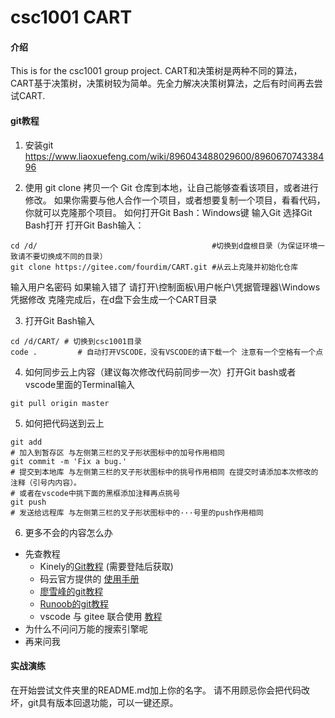 # csc1001 CART

#### 介绍
This is for the csc1001 group project.
CART和决策树是两种不同的算法，CART基于决策树，决策树较为简单。先全力解决决策树算法，之后有时间再去尝试CART.


#### git教程

1.  安装git   https://www.liaoxuefeng.com/wiki/896043488029600/896067074338496

2.  使用 git clone 拷贝一个 Git 仓库到本地，让自己能够查看该项目，或者进行修改。
如果你需要与他人合作一个项目，或者想要复制一个项目，看看代码，你就可以克隆那个项目。
如何打开Git Bash：Windows键 输入Git 选择Git Bash打开
打开Git Bash输入：
```
cd /d/                                       #切换到d盘根目录（为保证环境一致请不要切换成不同的目录）
git clone https://gitee.com/fourdim/CART.git #从云上克隆并初始化仓库
```
输入用户名密码
如果输入错了 请打开\控制面板\用户帐户\凭据管理器\Windows凭据修改
克隆完成后，在d盘下会生成一个CART目录

3.  打开Git Bash输入
```
cd /d/CART/ # 切换到csc1001目录
code .         # 自动打开VSCODE，没有VSCODE的请下载一个 注意有一个空格有一个点
```

4.  如何同步云上内容（建议每次修改代码前同步一次）打开Git bash或者vscode里面的Terminal输入
```
git pull origin master
```

5.  如何把代码送到云上
```
git add
# 加入到暂存区 与左侧第三栏的叉子形状图标中的加号作用相同
git commit -m 'Fix a bug.'
# 提交到本地库 与左侧第三栏的叉子形状图标中的挑号作用相同 在提交时请添加本次修改的注释（引号内内容）。
# 或者在vscode中挑下面的黑框添加注释再点挑号
git push
# 发送给远程库 与左侧第三栏的叉子形状图标中的···号里的push作用相同
```

6.  更多不会的内容怎么办
- 先查教程
  - Kinely的[Git教程](https://bb.cuhk.edu.cn/webapps/blackboard/execute/content/file?cmd=view&content_id=_74890_1&course_id=_2602_1)  (需要登陆后获取)
  - 码云官方提供的 [使用手册](https://gitee.com/help)
  - [廖雪峰的git教程](https://www.liaoxuefeng.com/wiki/896043488029600)
  - [Runoob的git教程](https://www.runoob.com/git/git-tutorial.html)
  - vscode 与 gitee 联合使用 [教程](https://blog.csdn.net/watfe/article/details/79761741)
- 为什么不问问万能的搜索引擎呢
- 再来问我

#### 实战演练

在开始尝试文件夹里的README.md加上你的名字。
请不用顾忌你会把代码改坏，git具有版本回退功能，可以一键还原。

